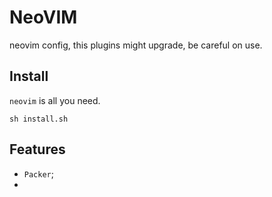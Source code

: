 # NeoVIM

neovim config, this plugins might upgrade, be careful on use.


## Install

`neovim` is all you need.

```
sh install.sh
```

## Features

- `Packer`;
- 